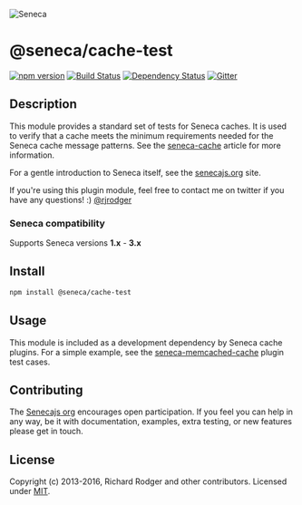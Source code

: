![Seneca](http://senecajs.org/files/assets/seneca-logo.png)

# @seneca/cache-test
[![npm version][npm-badge]][npm-url]
[![Build Status][travis-badge]][travis-url]
[![Dependency Status][david-badge]][david-url]
[![Gitter][gitter-badge]][gitter-url]

## Description

This module provides a standard set of tests for Seneca caches. It is used to verify that a cache meets the minimum requirements needed for the Seneca cache message patterns. See the [seneca-cache](http://github.com/senecajs/seneca-cache) article for more information.

For a gentle introduction to Seneca itself, see the
[senecajs.org](http://senecajs.org) site.

If you're using this plugin module, feel free to contact me on twitter if you
have any questions! :) [@rjrodger](http://twitter.com/rjrodger)

### Seneca compatibility
Supports Seneca versions **1.x** - **3.x**

## Install

```sh
npm install @seneca/cache-test
```

## Usage

This module is included as a development dependency by Seneca cache plugins. For a simple example, see the [seneca-memcached-cache](https://github.com/darsee/seneca-memcached-cache) plugin test cases.

## Contributing

The [Senecajs org][] encourages open participation. If you feel you
can help in any way, be it with documentation, examples, extra
testing, or new features please get in touch.

## License
Copyright (c) 2013-2016, Richard Rodger and other contributors.
Licensed under [MIT][].

[MIT]: ./LICENSE
[Senecajs org]: https://github.com/senecajs/
[npm-badge]: https://img.shields.io/npm/v/@seneca/cache-test.svg
[npm-url]: https://npmjs.com/package/@seneca/cache-test
[david-badge]: https://david-dm.org/senecajs/seneca-cache-test.svg
[david-url]: https://david-dm.org/senecajs/seneca-cache-test
[gitter-badge]: https://badges.gitter.im/Join%20Chat.svg
[gitter-url]: https://gitter.im/senecajs/seneca
[travis-badge]: https://travis-ci.org/senecajs/seneca-cache-test.svg
[travis-url]: https://travis-ci.org/senecajs/seneca-cache-test
